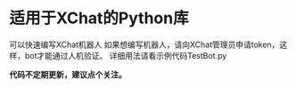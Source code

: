 # 适用于XChat的Python库
可以快速编写XChat机器人
如果想编写机器人，请向XChat管理员申请token，这样，bot才能通过人机验证。
详细用法请看示例代码TestBot.py

__代码不定期更新，建议点个关注。__
